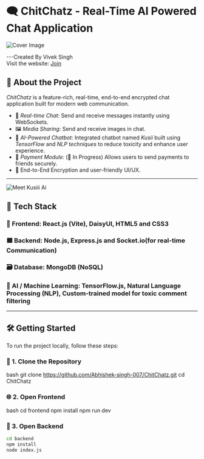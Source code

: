 # 🗨 ChitChatz - Real-Time AI Powered Chat Application

![Cover Image](https://github.com/Abhishek-singh-007/ChitChatz/blob/main/images/Screenshot%202025-07-06%20193123.png)

---Created By Vivek Singh<br/>
Visit the website: [Join]( https://chitchatz-he8g.onrender.com/login)

## 📌 About the Project

*ChitChatz* is a feature-rich, real-time, end-to-end encrypted chat application built for modern web communication.

- 💬 *Real-time Chat:* Send and receive messages instantly using WebSockets.
- 🖼 *Media Sharing:* Send and receive images in chat.
- 🤖 *AI-Powered Chatbot:* Integrated chatbot named *Kusii* built using *TensorFlow* and *NLP techniques* to reduce toxicity and enhance user experience.
- 💸 *Payment Module:* (🚧 In Progress) Allows users to send payments to friends securely.
- 🔐 End-to-End Encryption and user-friendly UI/UX.

---
![Meet Kusiii Ai](https://github.com/Abhishek-singh-007/ChitChatz/blob/main/frontend/public/aaaaaaaa.png)

## 🚀 Tech Stack

### 🔷 Frontend: React.js (Vite), DaisyUI, HTML5 and CSS3

### 🟩 Backend: Node.js, Express.js and Socket.io(for real-time Communication)

### 🗃 Database: MongoDB (NoSQL)

### 🧠 AI / Machine Learning: TensorFlow.js, Natural Language Processing (NLP), Custom-trained model for toxic comment filtering

---

## 🛠 Getting Started

To run the project locally, follow these steps:

### 📁 1. Clone the Repository
bash
git clone https://github.com/Abhishek-singh-007/ChitChatz.git
cd ChitChatz

### 🌐 2. Open Frontend
bash
cd frontend
npm install
npm run dev

### 🔌 3. Open Backend
```bash
cd backend
npm install
node index.js
